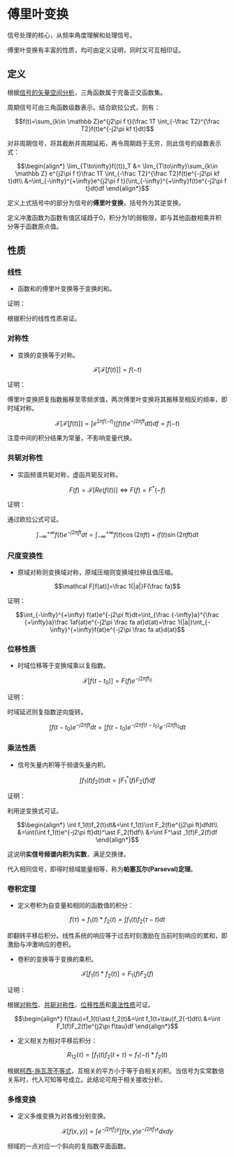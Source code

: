 # 傅里叶变换

信号处理的核心，从频率角度理解和处理信号。

傅里叶变换有丰富的性质，均可由定义证明，同时又可互相印证。

## 定义

根据[信号的矢量空间分析](../../%E4%BF%A1%E5%8F%B7/%E4%BF%A1%E5%8F%B7%E4%B8%8E%E7%B3%BB%E7%BB%9F/%E4%BF%A1%E5%8F%B7%E7%9F%A2%E9%87%8F%E7%A9%BA%E9%97%B4%E5%88%86%E6%9E%90.md)，三角函数属于完备正交函数集。

周期信号可由三角函数级数表示。结合欧拉公式，则有：

$$f(t)=\sum_{k\in \mathbb Z}e^{j2\pi f t}(\frac 1T \int_{-\frac T2}^{\frac T2}f(t)e^{-j2\pi kf t}dt)$$

对非周期信号，将其截断并周期延拓，再令周期趋于无穷，则此信号的级数表示式：

$$\begin{align*}
\lim_{T\to\infty}f((t))_T &= \lim_{T\to\infty}\sum_{k\in \mathbb Z} e^{j2\pi f t}\frac 1T \int_{-\frac T2}^{\frac T2}f(t)e^{-j2\pi kf t}dt\\
&=\int_{-\infty}^{+\infty}e^{j2\pi f t}(\int_{-\infty}^{+\infty}f(t)e^{-j2\pi f t}dt)df
\end{align*}$$

定义上式括号中的部分为信号的**傅里叶变换**，括号外为其逆变换。

定义冲激函数为函数有值区域趋于0，积分为1的弱极限，即与其他函数相乘并积分等于函数原点值。

## 性质

### 线性

- 函数和的傅里叶变换等于变换的和。

证明：

根据积分的线性性质易证。

### 对称性

- 变换的变换等于对称。

$$\mathcal F[\mathcal F[f(t)]]=f(-t)$$

证明：

傅里叶变换把复指数搬移至零频求值，两次傅里叶变换将其搬移至相反的频率，即时域对称。

$$\mathcal F[\mathcal F[f(t)]]=\int e^{2\pi f(-t)}(\int f(t)e^{-j2\pi ft}dt)df=f(-t)$$

注意中间的积分结果为常量，不影响变量代换。

### 共轭对称性

- 实函频谱共轭对称，虚函共轭反对称。

$$F(f) = \mathcal F[Re(f(t))] \Leftrightarrow F(f)=F^\ast(-f)$$

证明：

通过欧拉公式可证。

$$\int_{-\infty}^{+\infty} f(t)e^{-j2\pi ft}dt=\int_{-\infty}^{+\infty} f(t)\cos(2\pi ft) + if(t)\sin(2\pi ft)dt$$

### 尺度变换性

- 原域对称则变换域对称，原域压缩则变换域拉伸且值压缩。

$$\mathcal F[f(at)]=\frac 1{|a|}F(\frac fa)$$

证明：

$$\int_{-\infty}^{+\infty} f(at)e^{-j2\pi ft}dt=\int_{\frac {-\infty}a}^{\frac {+\infty}a}\frac 1af(at)e^{-j2\pi \frac fa at}d(at)=\frac 1{|a|}\int_{-\infty}^{+\infty}f(at)e^{-j2\pi \frac fa at}d(at)$$

### 位移性质

- 时域位移等于变换域乘以复指数。

$$\mathcal F[f(t-t_0)]=F(f)e^{-j2\pi ft_0}$$

证明：

时域延迟则复指数逆向旋转。

$$\int f(t-t_0)e^{-j2\pi ft}dt=\int f(t-t_0)e^{-j2\pi f(t-t_0)}e^{-j2\pi ft_0}dt$$

### 乘法性质

- 信号矢量内积等于频谱矢量内积。

$$\int f_1(t)f_2(t)dt=\int F^\ast _1(f)F_2(f)df$$

证明：

利用逆变换式可证。

$$\begin{align*}
\int f_1(t)f_2(t)dt&=\int f_1(t)\int F_2(f)e^{j2\pi ft}dfdt\\
&=\int(\int f_1(t)e^{-j2\pi ft}dt)^\ast F_2(f)df\\
&=\int F^\ast _1(f)F_2(f)df
\end{align*}$$

这说明**实信号频谱内积为实数**，满足交换律。

代入相同信号，即得时频域能量相等，称为**帕塞瓦尔(Parseval)定理**。

### 卷积定理

- 定义卷积为自变量和相同的函数值的积分：

$$f(\tau)=f_1(t)\ast f_2(t)=\int f_1(t)f_2(\tau - t)dt$$

即翻转平移后积分。线性系统的响应等于过去时刻激励在当前时刻响应的累和，即激励与冲激响应的卷积。

- 卷积的变换等于变换的乘积。

$$\mathcal F[f_1(t)\ast f_2(t)]=F_1(f)F_2(f)$$

证明：

根据[对称性](#对称性)、[共轭对称性](#共轭对称性)、[位移性质](#位移性质)和[乘法性质](#乘法性质)可证。

$$\begin{align*}
f(\tau)=f_1(t)\ast f_2(t)&=\int f_1(t+\tau)f_2(-t)dt\\
&=\int F_1(f)F_2(f)e^{j2\pi f\tau}df
\end{align*}$$

- 定义相关为相对平移后积分：

$$R_{12}(\tau)=\int f_1(t)f_2(t+\tau)=f_1(-t)\ast f_2(t)$$

根据[柯西-施瓦茨不等式](../../%E4%BF%A1%E5%8F%B7/%E4%BF%A1%E5%8F%B7%E4%B8%8E%E7%B3%BB%E7%BB%9F/%E4%BF%A1%E5%8F%B7%E7%9F%A2%E9%87%8F%E7%A9%BA%E9%97%B4%E5%88%86%E6%9E%90.md)，互相关的平方小于等于自相关的积。当信号为实常数倍关系时，代入可知等号成立。此结论可用于相关接收分析。

### 多维变换

- 定义多维变换为对各维分别变换。

$$\mathcal F[f(x,y)]=\int e^{-j2\pi f_2 y}\int f(x,y)e^{-j2\pi f_1x}dxdy$$

频域的一点对应一个斜向的复指数平面函数。
